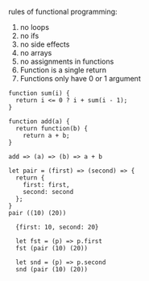 rules of functional programming:
1. no loops
2. no ifs
3. no side effects 
4. no arrays 
5. no assignments in functions
6. Function is a single return
7. Functions only have 0 or 1 argument

```
function sum(i) {
  return i <= 0 ? i + sum(i - 1);
}

```
```
function add(a) {
  return function(b) {
    return a + b;
}

add => (a) => (b) => a + b 

```
```
let pair = (first) => (second) => {
  return { 
    first: first,
    second: second 
  };
}
pair ((10) (20)) 

  {first: 10, second: 20} 

  let fst = (p) => p.first
  fst (pair (10) (20))
  
  let snd = (p) => p.second
  snd (pair (10) (20))

```
  

  
  

